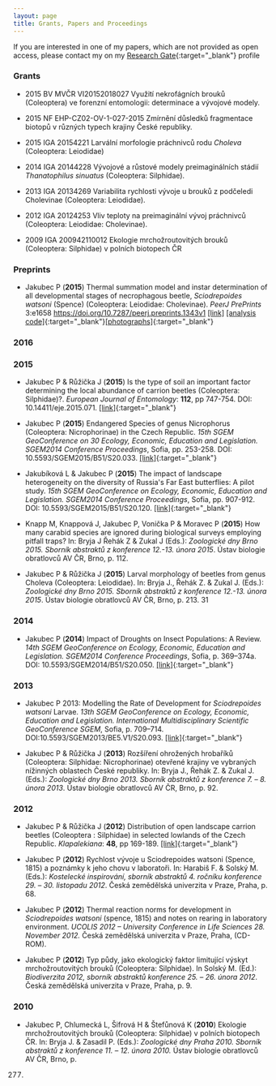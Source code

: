```yaml
---
layout: page
title: Grants, Papers and Proceedings
---
```


If you are interested in one of my papers, which are not provided as open access, please contact my on my [Research Gate](https://www.researchgate.net/profile/Pavel_Jakubec2){:target="_blank"} profile


### Grants

* 2015 BV MVČR VI20152018027 Využití nekrofágních brouků (Coleoptera) ve forenzní entomologii: determinace a vývojové modely.

* 2015 NF EHP-CZ02-OV-1-027-2015 Zmírnění důsledků fragmentace biotopů v různých typech krajiny České republiky.

* 2015 IGA 20154221 Larvální morfologie práchnivců rodu _Choleva_ (Coleoptera: Leiodidae)

* 2014 IGA 20144228 Vývojové a růstové modely preimaginálních stádií _Thanatophilus sinuatus_ (Coleoptera: Silphidae).

* 2013 IGA 20134269 Variabilita rychlosti vývoje u brouků z podčeledi Cholevinae (Coleoptera: Leiodidae).

* 2012 IGA 20124253 Vliv teploty na preimaginální vývoj práchnivců (Coleoptera: Leiodidae: Cholevinae).

* 2009 IGA 200942110012 Ekologie mrchožroutovitých brouků (Coleoptera: Silphidae) v polních biotopech ČR

### Preprints


* Jakubec P (__2015__) Thermal summation model and instar determination of all developmental stages of necrophagous beetle, _Sciodrepoides watsoni_ (Spence) (Coleoptera: Leiodidae: Cholevinae). _PeerJ PrePrints_ 3:e1658 https://doi.org/10.7287/peerj.preprints.1343v1 [[link]](https://peerj.com/preprints/1343v1/) [[analysis code]](https://github.com/jakubecp/sciodrepoides){:target="_blank"}[[photographs]](https://figshare.com/articles/Larval_development_of_Sciodrepoides_watsoni_Coleoptera_Leiodidae_Cholevinae_/1531668){:target="_blank"}


### 2016


### 2015
* Jakubec P & Růžička J (__2015__) Is the type of soil an important factor determining the local abundance of carrion beetles (Coleoptera: Silphidae)?. _European Journal of Entomology_: __112__, pp 747-754. DOI: 10.14411/eje.2015.071. [[link]](http://www.eje.cz/artkey/eje-201504-0021_is_the_type_of_soil_an_important_factor_determining_the_local_abundance_of_carrion_beetles_coleoptera_silphid.php){:target="_blank"}

* Jakubec P (__2015__) Endangered Species of genus Nicrophorus (Coleoptera: Nicrophorinae) in the Czech Republic. _15th SGEM GeoConference on 30 Ecology, Economic, Education and Legislation. SGEM2014 Conference Proceedings_, Sofia, pp. 253-258. DOI: 10.5593/SGEM2015/B51/S20.033. [[link]](http://www.sgem.org/sgemlib/spip.php?article6285&lang=en){:target="_blank"}

* Jakubíková L & Jakubec P (__2015__) The impact of landscape heterogeneity on the diversity of Russia's Far East butterflies: A pilot study. _15th SGEM GeoConference on Ecology, Economic, Education and Legislation. SGEM2014 Conference Proceedings_, Sofia, pp. 907-912. DOI: 10.5593/SGEM2015/B51/S20.120. [[link]](http://www.sgem.org/sgemlib/spip.php?article6373&lang=en){:target="_blank"}

* Knapp M, Knappová J, Jakubec P, Vonička P & Moravec P (__2015__) How many carabid species are ignored during biological surveys employing pitfall traps? In: Bryja J Řehák Z & Zukal J (Eds.): _Zoologické dny Brno 2015. Sborník abstraktů z konference 12.-13. února 2015_. Ústav biologie obratlovců AV ČR, Brno, p. 112.

* Jakubec P & Růžička J (__2015__) Larval morphology of beetles from genus Choleva (Coleoptera: Leiodidae). In: Bryja J., Řehák Z. & Zukal J. (Eds.): _Zoologické dny Brno 2015. Sborník abstraktů z konference 12.-13. února 2015_. Ústav biologie obratlovců AV ČR, Brno, p. 213.
31

### 2014

* Jakubec P (__2014__) Impact of Droughts on Insect Populations: A Review. _14th SGEM GeoConference on Ecology, Economic, Education and Legislation. SGEM2014 Conference Proceedings_, Sofia, p. 369–374a. DOI: 10.5593/SGEM2014/B51/S20.050. [[link]](http://www.sgem.org/sgemlib/spip.php?article4751&lang=en){:target="_blank"}


### 2013

* Jakubec P 2013: Modelling the Rate of Development for _Sciodrepoides watsoni_ Larvae. _13th SGEM GeoConference on Ecology, Economic, Education and Legislation. International Multidisciplinary Scientific GeoConference SGEM_, Sofia, p. 709–714. DOI:10.5593/SGEM2013/BE5.V1/S20.093. [[link]](http://www.sgem.org/sgemlib/spip.php?article3345&lang=en){:target="_blank"}

* Jakubec P & Růžička J (__2013__) Rozšíření ohrožených hrobaříků (Coleoptera: Silphidae: Nicrophorinae) otevřené krajiny ve vybraných nížinných
oblastech České republiky. In: Bryja J., Řehák Z. & Zukal J. (Eds.): _Zoologické dny Brno 2013. Sborník abstraktů z konference 7. – 8. února 2013_. Ústav
biologie obratlovců AV ČR, Brno, p. 92.

### 2012

* Jakubec P & Růžička J (__2012__) Distribution of open landscape carrion beetles (Coleoptera : Silphidae) in selected lowlands of the Czech Republic. _Klapalekiana_: __48__, pp 169-189. [[link]](/pdf/Jakubec&Ruzicka2012Klapalekiana_Silphidae_CZ.pdf){:target="_blank"}

* Jakubec P (__2012__) Rychlost vývoje u Sciodrepoides watsoni (Spence, 1815) a poznámky k jeho chovu v laboratoři. In: Harabiš F. & Solský M. (Eds.):
_Kostelecké inspirování, sborník abstraktů 4. ročníku konference 29. – 30. listopadu 2012_. Česká zemědělská univerzita v Praze, Praha, p. 68.

* Jakubec P (__2012__) Thermal reaction norms for development in _Sciodrepoides watsoni_ (spence, 1815) and notes on rearing in laboratory environment.
_UCOLIS 2012 – University Conference in Life Sciences 28. November 2012._ Česká zemědělská univerzita v Praze, Praha, (CD-ROM).

* Jakubec P (__2012__) Typ půdy, jako ekologický faktor limitující výskyt mrchožroutovitých brouků (Coleoptera: Silphidae). In Solský M. (Ed.):
_Biodiverzita 2012, sborník abstraktů konference 25. – 26. února 2012_. Česká zemědělská univerzita v Praze, Praha, p. 9.

### 2010

* Jakubec P, Chlumecká L, Šifrová H & Štefůnová K (__2010__) Ekologie mrchožroutovitých brouků (Coleoptera: Silphidae) v polních biotopech ČR. In: Bryja J. & Zasadil P. (Eds.): _Zoologické dny Praha 2010. Sborník abstraktů z konference 11. – 12. února 2010._ Ústav biologie obratlovců AV ČR, Brno, p.
277.

